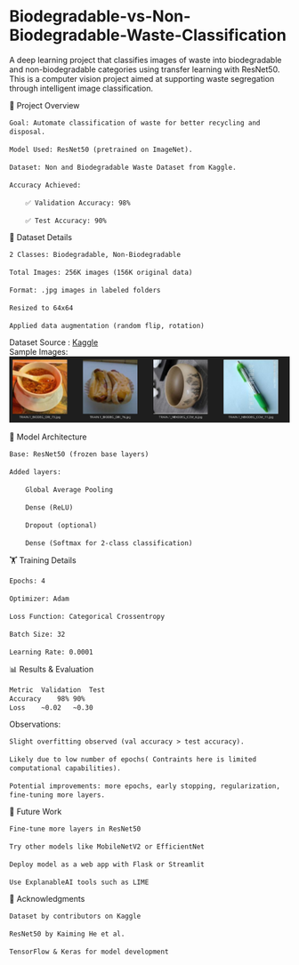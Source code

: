 # Biodegradable-vs-Non-Biodegradable-Waste-Classification
A deep learning project that classifies images of waste into biodegradable and non-biodegradable categories using transfer learning with ResNet50. This is a computer vision project aimed at supporting waste segregation through intelligent image classification.

📌 Project Overview

    Goal: Automate classification of waste for better recycling and disposal.

    Model Used: ResNet50 (pretrained on ImageNet).

    Dataset: Non and Biodegradable Waste Dataset from Kaggle.

    Accuracy Achieved:

        ✅ Validation Accuracy: 98%

        ✅ Test Accuracy: 90%

📁 Dataset Details

    2 Classes: Biodegradable, Non-Biodegradable

    Total Images: 256K images (156K original data)

    Format: .jpg images in labeled folders

    Resized to 64x64

    Applied data augmentation (random flip, rotation)


Dataset Source : [Kaggle](https://www.kaggle.com/datasets/rayhanzamzamy/non-and-biodegradable-waste-dataset)<br>
Sample Images:
<img align="centre" alt="GIF" src="https://github.com/nivedi1925/Biodegradable-vs-Non-Biodegradable-Waste-Classification/blob/main/images/Screenshot%20from%202025-06-30%2000-03-53.png" />

🧠 Model Architecture

    Base: ResNet50 (frozen base layers)

    Added layers:

        Global Average Pooling

        Dense (ReLU)

        Dropout (optional)

        Dense (Softmax for 2-class classification)
🏋️ Training Details

    Epochs: 4

    Optimizer: Adam

    Loss Function: Categorical Crossentropy

    Batch Size: 32

    Learning Rate: 0.0001

📊 Results & Evaluation

    Metric	Validation	Test
    Accuracy	98%	90%
    Loss	~0.02	~0.30


Observations:

    Slight overfitting observed (val accuracy > test accuracy).

    Likely due to low number of epochs( Contraints here is limited computational capabilities).

    Potential improvements: more epochs, early stopping, regularization, fine-tuning more layers.



🧩 Future Work

    Fine-tune more layers in ResNet50

    Try other models like MobileNetV2 or EfficientNet

    Deploy model as a web app with Flask or Streamlit

    Use ExplanableAI tools such as LIME

🤝 Acknowledgments

    Dataset by contributors on Kaggle

    ResNet50 by Kaiming He et al.

    TensorFlow & Keras for model development

